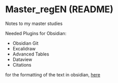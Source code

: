 # Master_regEN (README)
Notes to my master studies

Needed Plugins for Obsidian:
- Obsidian Git
- Excalidraw
- Advanced Tables
- Dataview
- Citations

for the formatting of the text in obsidian, [here](https://help.obsidian.md/How+to/Format+your+notes)